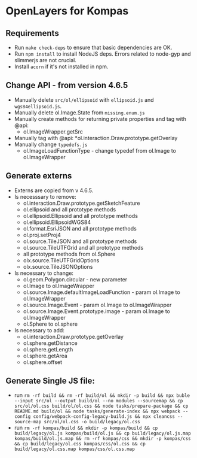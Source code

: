 # OpenLayers for Kompas

## Requirements
* Run `make check-deps` to ensure that basic dependencies are OK.
* Run `npm install` to install NodeJS deps. Errors related to node-gyp and slimmerjs are not crucial.
* Install `acorn` if it's not installed in npm.

## Change API - from version 4.6.5
* Manually delete `src/ol/ellipsoid` with `ellipsoid.js` and `wgs84ellipsoid.js`.
* Manually delete ol.Image.State from `missing.enum.js`
* Manually create methods for returning private properties and tag with @api:
   * ol.ImageWrapper.getSrc
* Manually tag with @api:
    *ol.interaction.Draw.prototype.getOverlay
* Manually change `typedefs.js`
   * ol.ImageLoadFunctionType - change typedef from ol.Image to ol.ImageWrapper

## Generate externs
* Externs are copied from v 4.6.5.
* Is necesssary to remove:
    * ol.interaction.Draw.prototype.getSketchFeature
    * ol.ellipsoid and all prototype methods
    * ol.ellipsoid.Ellipsoid and all prototype methods
    * ol.ellipsoid.EllipsoidWGS84
    * ol.format.EsriJSON and all prototype methods
    * ol.proj.setProj4
    * ol.source.TileJSON and all prototype methods
    * ol.source.TileUTFGrid and all prototype methods
    * all prototype methods from ol.Sphere
    * olx.source.TileUTFGridOptions
    * olx.source.TileJSONOptions
* Is necessary to change:
    * ol.geom.Polygon.circular - new parameter
    * ol.Image to ol.ImageWrapper
    * ol.source.Image.defaultImageLoadFunction - param ol.Image to ol.ImageWrapper
    * ol.source.Image.Event - param ol.Image to ol.ImageWrapper
    * ol.source.Image.Event.prototype.image - param ol.Image to ol.ImageWrapper
    * ol.Sphere to ol.sphere
* Is necessary to add:
    * ol.interaction.Draw.prototype.getOverlay
    * ol.sphere.getDistance
    * ol.sphere.getLength
    * ol.sphere.getArea
    * ol.sphere.offset

## Generate Single JS file:
* run `rm -rf build && rm -rf build/ol && mkdir -p build && npx buble --input src/ol --output build/ol --no modules --sourcemap && cp src/ol/ol.css build/ol/ol.css && node tasks/prepare-package && cp README.md build/ol && node tasks/generate-index && npx webpack --config config/webpack-config-legacy-build.js && npx cleancss --source-map src/ol/ol.css -o build/legacy/ol.css`
* run `rm -rf kompas/build && mkdir -p kompas/build && cp build/legacy/ol.js kompas/build/ol.js && cp build/legacy/ol.js.map kompas/build/ol.js.map && rm -rf kompas/css && mkdir -p kompas/css && cp build/legacy/ol.css kompas/css/ol.css && cp build/legacy/ol.css.map kompas/css/ol.css.map`
